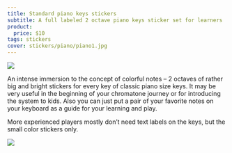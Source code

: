 ```yaml
---
title: Standard piano keys stickers
subtitle: A full labeled 2 octave piano keys sticker set for learners
product:
  price: $10
tags: stickers
cover: stickers/piano/piano1.jpg
---
```


<img src="/media/stickers/piano/piano3.jpg">

An intense immersion to the concept of colorful notes – 2 octaves of rather big and bright stickers for every key of classic piano size keys. It may be very useful in the beginning of your chromatone journey or for introducing the system to kids. Also you can just put a pair of your favorite notes on your keyboard as a guide for your learning and play.

More experienced players mostly don’t need text labels on the keys, but the small color stickers only.

<img src="/media/stickers/piano/piano2.jpg">